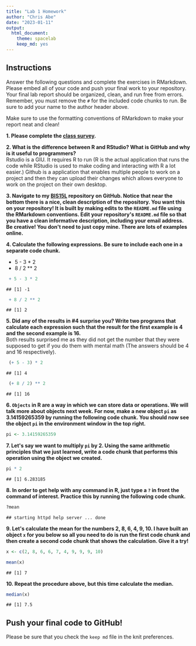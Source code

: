 ```yaml
---
title: "Lab 1 Homework"
author: "Chris Abe"
date: "2023-01-11"
output:
  html_document: 
    theme: spacelab
    keep_md: yes
---
```


## Instructions
Answer the following questions and complete the exercises in RMarkdown. Please embed all of your code and push your final work to your repository. Your final lab report should be organized, clean, and run free from errors. Remember, you must remove the `#` for the included code chunks to run. Be sure to add your name to the author header above.  

Make sure to use the formatting conventions of RMarkdown to make your report neat and clean!  

**1. Please complete the [class survey](https://forms.gle/8t9FZSBjgvFjzr4MA).**  

**2. What is the difference between R and RStudio? What is GitHub and why is it useful to programmers?**  
Rstudio is a GIU. It requires R to run (R is the actual application that runs the code while RStudio is used to make coding and interacting with R a lot easier.) Github is a application that enables multiple people to work on a project and then they can upload their changes which allows everyone to work on the project on their own desktop. 


**3. Navigate to my [BIS15L](https://github.com/jmledford3115/BIS15LW2022_jledford) repository on GitHub. Notice that near the bottom there is a nice, clean description of the repository. You want this on your repository! It is built by making edits to the `README.md` file using the RMarkdown conventions. Edit your repository's `README.md` file so that you have a clean informative description, including your email address. Be creative! You don't need to just copy mine. There are lots of examples online.**  

**4. Calculate the following expressions. Be sure to include each one in a separate code chunk.**  
  + 5 - 3 * 2  
  + 8 / 2 ** 2  
  

```r
 + 5 - 3 * 2  
```

```
## [1] -1
```

```r
 + 8 / 2 ** 2 
```

```
## [1] 2
```
**5. Did any of the results in #4 surprise you? Write two programs that calculate each expression such that the result for the first example is 4 and the second example is 16.**    
Both results surprised me as they did not get the number that they were supposed to get if you do them with mental math (The answers should be 4 and 16 respectively). 

```r
 (+ 5 - 3) * 2  
```

```
## [1] 4
```

```r
 (+ 8 / 2) ** 2  
```

```
## [1] 16
```
**6. `Objects` in R are a way in which we can store data or operations. We will talk more about objects next week. For now, make a new object `pi` as 3.14159265359 by running the following code chunk. You should now see the object `pi` in the environment window in the top right.**  

```r
pi <- 3.14159265359
```

**7. Let's say we want to multiply `pi` by 2. Using the same arithmetic principles that we just learned, write a code chunk that performs this operation using the object we created.**  

```r
pi * 2
```

```
## [1] 6.283185
```
**8. In order to get help with any command in R, just type a `?` in front the command of interest. Practice this by running the following code chunk.**  

```r
?mean
```

```
## starting httpd help server ... done
```

**9. Let's calculate the mean for the numbers 2, 8, 6, 4, 9, 10. I have built an object `x` for you below so all you need to do is run the first code chunk and then create a second code chunk that shows the calculation. Give it a try!**  

```r
x <- c(2, 8, 6, 6, 7, 4, 9, 9, 9, 10)
```

```r
mean(x)
```

```
## [1] 7
```
**10. Repeat the procedure above, but this time calculate the median.**  

```r
median(x)
```

```
## [1] 7.5
```
## Push your final code to GitHub!
Please be sure that you check the `keep md` file in the knit preferences.  
